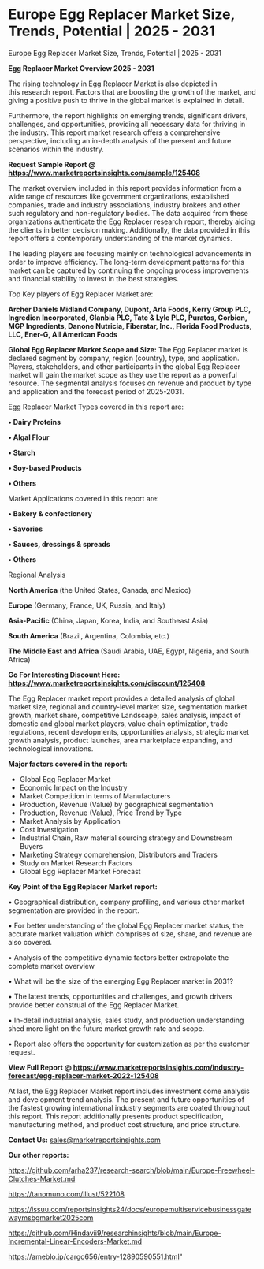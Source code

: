 # Europe Egg Replacer Market Size, Trends, Potential | 2025 - 2031
Europe Egg Replacer Market Size, Trends, Potential | 2025 - 2031

<Strong> Egg Replacer Market Overview 2025 - 2031</strong>

The rising technology in Egg Replacer Market is also depicted in this research report. Factors that are boosting the growth of the market, and giving a positive push to thrive in the global market is explained in detail.

Furthermore, the report highlights on emerging trends, significant drivers, challenges, and opportunities, providing all necessary data for thriving in the industry. This report market research offers a comprehensive perspective, including an in-depth analysis of the present and future scenarios within the industry.

<strong>Request Sample Report @ <a href=https://www.marketreportsinsights.com/sample/125408>https://www.marketreportsinsights.com/sample/125408</a></strong>

The market overview included in this report provides information from a wide range of resources like government organizations, established companies, trade and industry associations, industry brokers and other such regulatory and non-regulatory bodies. The data acquired from these organizations authenticate the Egg Replacer research report, thereby aiding the clients in better decision making. Additionally, the data provided in this report offers a contemporary understanding of the market dynamics.

The leading players are focusing mainly on technological advancements in order to improve efficiency. The long-term development patterns for this market can be captured by continuing the ongoing process improvements and financial stability to invest in the best strategies.

Top Key players of Egg Replacer Market are:

<strong>Archer Daniels Midland Company, Dupont, Arla Foods, Kerry Group PLC, Ingredion Incorporated, Glanbia PLC, Tate & Lyle PLC, Puratos, Corbion, MGP Ingredients, Danone Nutricia, Fiberstar, Inc., Florida Food Products, LLC, Ener-G, All American Foods</strong>

<strong><b>Global Egg Replacer Market Scope and Size:</b></strong>
The Egg Replacer market is declared segment by company, region (country), type, and application. Players, stakeholders, and other participants in the global Egg Replacer market will gain the market scope as they use the report as a powerful resource. The segmental analysis focuses on revenue and product by type and application and the forecast period of 2025-2031.

Egg Replacer Market Types covered in this report are:

<strong>• Dairy Proteins

• Algal Flour

• Starch

• Soy-based Products

• Others</strong>

Market Applications covered in this report are:

<strong>• Bakery & confectionery

• Savories

• Sauces, dressings & spreads

• Others</strong> 

Regional Analysis

<strong>North America</strong> (the United States, Canada, and Mexico)

<strong>Europe</strong> (Germany, France, UK, Russia, and Italy)

<strong>Asia-Pacific</strong> (China, Japan, Korea, India, and Southeast Asia)

<strong>South America</strong> (Brazil, Argentina, Colombia, etc.)

<strong>The Middle East and Africa</strong> (Saudi Arabia, UAE, Egypt, Nigeria, and South Africa)

<strong>Go For Interesting Discount Here: <a href=https://www.marketreportsinsights.com/discount/125408>https://www.marketreportsinsights.com/discount/125408</a></strong>

The Egg Replacer market report provides a detailed analysis of global market size, regional and country-level market size, segmentation market growth, market share, competitive Landscape, sales analysis, impact of domestic and global market players, value chain optimization, trade regulations, recent developments, opportunities analysis, strategic market growth analysis, product launches, area marketplace expanding, and technological innovations.

<strong><b>Major factors covered in the report:</b></strong>
<ul>
  <li>Global Egg Replacer Market </li>
  <li>Economic Impact on the Industry</li>
  <li>Market Competition in terms of Manufacturers</li>
  <li>Production, Revenue (Value) by geographical segmentation</li>
  <li>Production, Revenue (Value), Price Trend by Type</li>
  <li>Market Analysis by Application</li>
  <li>Cost Investigation</li>
  <li>Industrial Chain, Raw material sourcing strategy and Downstream Buyers</li>
  <li>Marketing Strategy comprehension, Distributors and Traders</li>
  <li>Study on Market Research Factors</li>
  <li>Global Egg Replacer Market Forecast</li>
</ul>

<strong><b>Key Point of the Egg Replacer Market report:</b></strong>

• Geographical distribution, company profiling, and various other market segmentation are provided in the report.

• For better understanding of the global Egg Replacer market status, the accurate market valuation which comprises of size, share, and revenue are also covered.

• Analysis of the competitive dynamic factors better extrapolate the complete market overview

• What will be the size of the emerging Egg Replacer market in 2031?

• The latest trends, opportunities and challenges, and growth drivers provide better construal of the Egg Replacer Market.

• In-detail industrial analysis, sales study, and production understanding shed more light on the future market growth rate and scope.

• Report also offers the opportunity for customization as per the customer request.

<strong><b>View Full Report @ <a href=https://www.marketreportsinsights.com/industry-forecast/egg-replacer-market-2022-125408>https://www.marketreportsinsights.com/industry-forecast/egg-replacer-market-2022-125408</a></b></strong>


At last, the Egg Replacer Market report includes investment come analysis and development trend analysis. The present and future opportunities of the fastest growing international industry segments are coated throughout this report. This report additionally presents product specification, manufacturing method, and product cost structure, and price structure.

<strong>Contact Us:</strong>
sales@marketreportsinsights.com

<strong>Our other reports:</strong>

<a href=https://github.com/arha237/research-search/blob/main/Europe-Freewheel-Clutches-Market.md>https://github.com/arha237/research-search/blob/main/Europe-Freewheel-Clutches-Market.md</a>

<a href=https://tanomuno.com/illust/522108>https://tanomuno.com/illust/522108</a>

<a href=https://issuu.com/reportsinsights24/docs/europemultiservicebusinessgatewaymsbgmarket2025com>https://issuu.com/reportsinsights24/docs/europemultiservicebusinessgatewaymsbgmarket2025com</a>

<a href=https://github.com/Hindavii9/researchinsights/blob/main/Europe-Incremental-Linear-Encoders-Market.md>https://github.com/Hindavii9/researchinsights/blob/main/Europe-Incremental-Linear-Encoders-Market.md</a>

<a href=https://ameblo.jp/cargo656/entry-12890590551.html>https://ameblo.jp/cargo656/entry-12890590551.html</a>"

